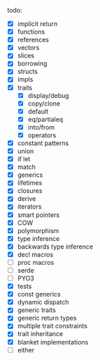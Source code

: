 todo:
* [X] implicit return
* [X] functions
* [X] references
* [X] vectors
* [X] slices
* [X] borrowing
* [X] structs
* [X] impls
* [X] traits
  * [X] display/debug
  * [X] copy/clone
  * [X] default
  * [X] eq/partialeq
  * [X] into/from
  * [X] operators
* [X] constant patterns
* [X] union
* [X] if let
* [X] match
* [X] generics
* [X] lifetimes
* [X] closures
* [X] derive
* [X] iterators
* [X] smart pointers
* [X] COW
* [X] polymorphism
* [X] type inference
* [X] backwards type inference
* [X] decl macros
* [ ] proc macros
* [ ] serde
* [ ] PYO3
* [X] tests
* [X] const generics
* [X] dynamic dispatch
* [X] generic traits
* [X] generic return types
* [X] multiple trait constraints
* [X] trait inheritance
* [X] blanket implementations
* [ ] either